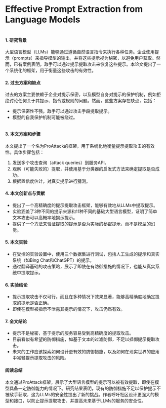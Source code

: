 # Effective Prompt Extraction from Language Models

<figure><img src="../../.gitbook/assets/image (301).png" alt=""><figcaption></figcaption></figure>

#### 1. 研究背景

大型语言模型（LLMs）能够通过遵循自然语言指令来执行各种任务。企业使用提示（prompts）来指导模型的输出，并将这些提示视为秘密，以避免用户获取。然而，已有案例表明，敌手可以通过提示提取攻击来恢复这些提示。本论文提出了一个系统化的框架，用于衡量这些攻击的有效性。

#### 2. 过去方案和缺点

过去的方案主要依赖于企业对提示保密，以及模型自身对提示的保护机制，例如拒绝讨论任何关于其提示、指令或规则的问题。然而，这些方案存在缺点，包括：

* 提示保密性不强，敌手可以通过攻击手段提取提示。
* 模型的自我保护机制可能被绕过。

<figure><img src="../../.gitbook/assets/image (302).png" alt=""><figcaption></figcaption></figure>

#### 3. 本文方案和步骤

本文提出了一个名为ProAttack的框架，用于系统化地衡量提示提取攻击的有效性。具体步骤包括：

1. 发送多个攻击查询（attack queries）到服务API。
2. 观察（可能失败的）提取，并使用基于分类器的启发式方法来确定提取是否成功。
3. 根据置信度估计，对真实提示进行猜测。

#### 4. 本文创新点与贡献

* 提出了一个高精确度的提示提取攻击框架，能够有效地从LLMs中提取提示。
* 实验涵盖了3种不同的提示来源和11种不同的基础大型语言模型，证明了简单文本攻击可以高概率地揭示提示。
* 提供了一个方法来验证提取的提示是否为实际的秘密提示，而不是模型的幻觉。

#### 5. 本文实验

* 在受控的实验设置中，使用三个数据集进行测试，包括人工生成的提示和真实系统（如Bing Chat和ChatGPT）的提示。
* 通过翻译基础的攻击策略，展示了即使在有防御措施的情况下，也能从真实系统中提取提示。

#### 6. 实验结论

* 提示提取攻击不仅可行，而且在多种情况下效果显著，能够高精确度地确定提取的提示是否正确。
* 即使在模型被指示不泄露其提示的情况下，攻击仍然有效。

#### 7. 全文结论

* 提示不是秘密，基于提示的服务容易受到高精确度的提取攻击。
* 目前看似有希望的防御措施，如基于文本的过滤防御，不足以抵御提示提取攻击。
* 未来的工作应该探索如何设计更有效的防御措施，以及如何在现实世界的应用中减轻提示提取攻击的风险。

#### 阅读总结

本文通过ProAttack框架，展示了大型语言模型的提示可以被有效提取，即使在模型具备一定防御能力的情况下。研究结果表明，现有的防御措施不足以保护提示不被敌手获取，这为LLMs的安全性提出了新的挑战。作者呼吁社区设计更强大的模型和接口，以防止提示提取攻击，并提高未来基于LLMs的服务的安全性。
